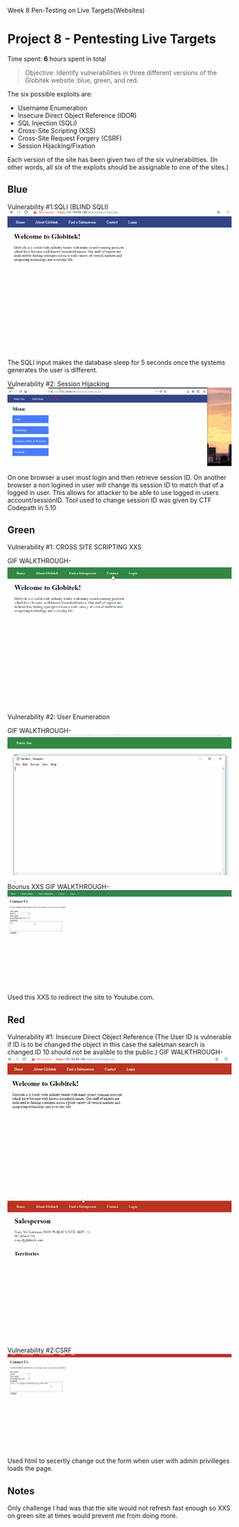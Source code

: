 
Week 8 Pen-Testing on Live Targets(Websites) 
# Project 8 - Pentesting Live Targets

Time spent: **6** hours spent in total

> Objective: Identify vulnerabilities in three different versions of the Globitek website: blue, green, and red.

The six possible exploits are:
* Username Enumeration
* Insecure Direct Object Reference (IDOR)
* SQL Injection (SQLi)
* Cross-Site Scripting (XSS)
* Cross-Site Request Forgery (CSRF)
* Session Hijacking/Fixation

Each version of the site has been given two of the six vulnerabilities. (In other words, all six of the exploits should be assignable to one of the sites.)

## Blue

Vulnerability #1:SQLI (BLIND SQLI)
![Alt Text](https://github.com/EchoX18/Week-8-Pen-Testing-Live-Targets/blob/master/SQLI%20BLIND.gif)

The SQLI input makes the database sleep for 5 seconds once the systems generates the user is different.

Vulnerability #2: Session Hijacking
![Alt Text](https://github.com/EchoX18/Week-8-Pen-Testing-Live-Targets/blob/master/Session%20Hijacking.gif)

On one browser a user must login and then retrieve session ID. On another browser a non logined in user will change its session ID to match that of a logged in user. This allows for attacker to be able to use logged in users account/sessionID. Tool used to change session ID was given by CTF Codepath in 5.10

## Green

Vulnerability #1: CROSS SITE SCRIPTING XXS

GIF WALKTHROUGH- ![Alt Text](https://github.com/EchoX18/Week-8-Pen-Testing-Live-Targets/blob/master/XXS.gif)

Vulnerability #2: User Enumeration

GIF WALKTHROUGH-![Alt Text](https://github.com/EchoX18/Week-8-Pen-Testing-Live-Targets/blob/master/User%20Enumeration.gif)

Bounus XXS
GIF WALKTHROUGH-![Alt Text](https://github.com/EchoX18/Week-8-Pen-Testing-Live-Targets/blob/master/extra.gif)
Used this XXS to redirect the site to Youtube.com.

## Red

Vulnerability #1: Insecure Direct Object Reference
(The User ID is vulnerable if ID is to be changed the object in this case the salesman search is changed.ID 10 should not be avalible to the public.)
 GIF WALKTHROUGH- ![Alt Text](https://github.com/EchoX18/Week-8-Pen-Testing-Live-Targets/blob/master/IDOR.gif)
 ![Alt Text](https://github.com/EchoX18/Week-8-Pen-Testing-Live-Targets/blob/master/IDOR%202.gif)

Vulnerability #2:CSRF
 ![Alt Text](https://github.com/EchoX18/Week-8-Pen-Testing-Live-Targets/blob/master/CSRF%202.gif)
 Used html to secertly change out the form when user with admin privilleges loads the page.


## Notes

Only challenge I had was that the site would not refresh fast enough so XXS on green site at times would prevent me from doing more.
